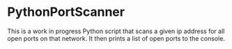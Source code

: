 # PythonPortScanner

This is a work in progress Python script that scans a given ip address for all open ports on that network. It then prints a list of open ports to the console. 
